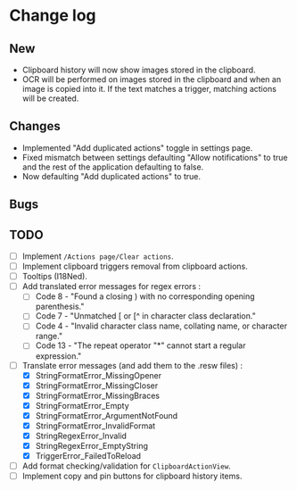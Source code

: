 # Change log
## New
- Clipboard history will now show images stored in the clipboard.
- OCR will be performed on images stored in the clipboard and when an image is copied into it. If the text matches a trigger, matching actions will be created.

## Changes
- Implemented "Add duplicated actions" toggle in settings page.
- Fixed mismatch between settings defaulting "Allow notifications" to true and the rest of the application defaulting to false.
- Now defaulting "Add duplicated actions" to true.

## Bugs

## TODO
- [ ] Implement `/Actions page/Clear actions`.
- [ ] Implement clipboard triggers removal from clipboard actions.
- [ ] Tooltips (I18Ned).
- [ ] Add translated error messages for regex errors :
    - [ ] Code 8 - "Found a closing ) with no corresponding opening parenthesis."
    - [ ] Code 7 - "Unmatched [ or [^ in character class declaration."
    - [ ] Code 4 - "Invalid character class name, collating name, or character range."
    - [ ] Code 13 - "The repeat operator "*" cannot start a regular expression."
- [ ] Translate error messages (and add them to the .resw files) :
    - [X] StringFormatError_MissingOpener
    - [X] StringFormatError_MissingCloser
    - [X] StringFormatError_MissingBraces
    - [X] StringFormatError_Empty
    - [X] StringFormatError_ArgumentNotFound
    - [X] StringFormatError_InvalidFormat
    - [X] StringRegexError_Invalid
    - [X] StringRegexError_EmptyString
    - [X] TriggerError_FailedToReload

- [ ] Add format checking/validation for `ClipboardActionView`.
- [ ] Implement copy and pin buttons for clipboard history items.